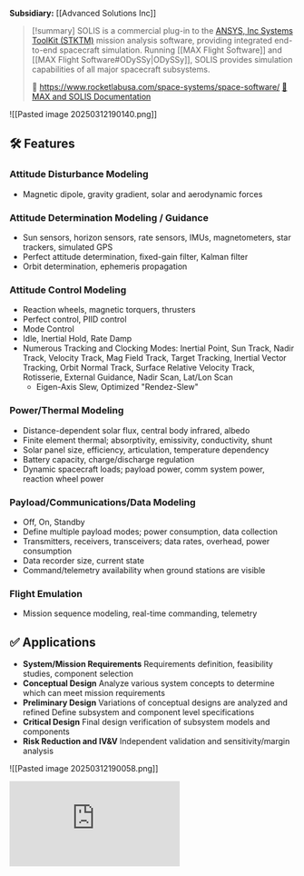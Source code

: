 
**Subsidiary:** [[Advanced Solutions Inc]]

>[!summary]
SOLIS is a commercial plug-in to the [ANSYS, Inc Systems ToolKit (STKTM)](https://www.ansys.com/products/missions/ansys-stk) mission analysis software, providing integrated end-to-end spacecraft simulation. Running [[MAX Flight Software]] and [[MAX Flight Software#ODySSy|ODySSy]], SOLIS provides simulation capabilities of all major spacecraft subsystems.
>
>🔗 https://www.rocketlabusa.com/space-systems/space-software/
>[📄 MAX and SOLIS Documentation](https://max.rocketlabusa.com/docs#Welcome.md)

![[Pasted image 20250312190140.png]]
## 🛠️ Features

### Attitude Disturbance Modeling
- Magnetic dipole, gravity gradient, solar and aerodynamic forces

### Attitude Determination Modeling / Guidance
- Sun sensors, horizon sensors, rate sensors, IMUs, magnetometers, star trackers, simulated GPS
- Perfect attitude determination, fixed-gain filter, Kalman filter
- Orbit determination, ephemeris propagation

### Attitude Control Modeling
- Reaction wheels, magnetic torquers, thrusters
- Perfect control, PIID control
- Mode Control
- Idle, Inertial Hold, Rate Damp
- Numerous Tracking and Clocking Modes: Inertial Point, Sun Track, Nadir Track, Velocity Track, Mag Field Track, Target Tracking, Inertial Vector Tracking, Orbit Normal Track, Surface Relative Velocity Track, Rotisserie, External Guidance, Nadir Scan, Lat/Lon Scan
	- Eigen-Axis Slew, Optimized "Rendez-Slew"

### Power/Thermal Modeling
- Distance-dependent solar flux, central body infrared, albedo
- Finite element thermal; absorptivity, emissivity, conductivity, shunt
- Solar panel size, efficiency, articulation, temperature dependency
- Battery capacity, charge/discharge regulation
- Dynamic spacecraft loads; payload power, comm system power, reaction wheel power

### Payload/Communications/Data Modeling
- Off, On, Standby
- Define multiple payload modes; power consumption, data collection
- Transmitters, receivers, transceivers; data rates, overhead, power consumption
- Data recorder size, current state
- Command/telemetry availability when ground stations are visible

### Flight Emulation
- Mission sequence modeling, real-time commanding, telemetry

## ✅ Applications

- **System/Mission Requirements**
	Requirements definition, feasibility studies, component selection
- **Conceptual Design**
	Analyze various system concepts to determine which can meet mission requirements
- **Preliminary Design**
	Variations of conceptual designs are analyzed and refined
	Define subsystem and component level specifications
- **Critical Design**
	Final design verification of subsystem models and components
- **Risk Reduction and IV&V**
	Independent validation and sensitivity/margin analysis


![[Pasted image 20250312190058.png]]

<div class="responsive-video">
<iframe src="https://www.youtube.com/embed/DxgVA5zfLIc" title="Introduction to SOLIS | ASI by Rocket Lab" frameborder="0" allow="accelerometer; autoplay; clipboard-write; encrypted-media; gyroscope; picture-in-picture; web-share" referrerpolicy="strict-origin-when-cross-origin" allowfullscreen></iframe>
</div>

